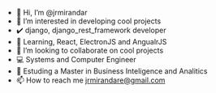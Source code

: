 - 👋 Hi, I’m @jrmirandar
- 👀 I’m interested in developing cool projects
- ✔️ django, django_rest_framework developer
- 🌱 Learning, React, ElectronJS and AngualrJS
- 💞️ I’m looking to collaborate on cool projects
- 💻 Systems and Computer Engineer 
- 🌱 Estuding a Master in Business Inteligence and Analitics
- 📫 How to reach me jrmirandare@gmail.com

<!---
jrmirandar/jrmirandar is a ✨ special ✨ repository because its `README.md` (this file) appears on your GitHub profile.
You can click the Preview link to take a look at your changes.
--->

